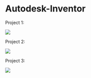 # Autodesk-Inventor

Project 1:

<img src="https://github.com/VoinaLiviu/Autodesk-Inventor/blob/main/project1.png">

Project 2:

<img src="https://github.com/VoinaLiviu/Autodesk-Inventor/blob/main/project2.png">

Project 3:

<img src="https://github.com/VoinaLiviu/Autodesk-Inventor/blob/main/project3.png">
